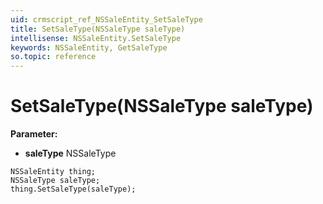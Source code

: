 ```yaml
---
uid: crmscript_ref_NSSaleEntity_SetSaleType
title: SetSaleType(NSSaleType saleType)
intellisense: NSSaleEntity.SetSaleType
keywords: NSSaleEntity, GetSaleType
so.topic: reference
---
```


# SetSaleType(NSSaleType saleType)

**Parameter:** 
 - **saleType** NSSaleType

```crmscript
NSSaleEntity thing;
NSSaleType saleType;
thing.SetSaleType(saleType);
```

